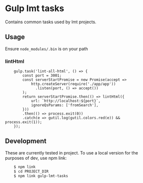 # Gulp lmt tasks

Contains common tasks used by lmt projects.  

## Usage

Ensure `node_modules/.bin` is on your path

### lintHtml

```ecmascript 6
    gulp.task('lint-all-html', () => {
        const port = 3001;
        const serverStartPromise = new Promise(accept =>
            http.createServer(require('./app/app'))
              .listen(port, () => accept())
        );
        return serverStartPromise.then(() => lintHtml({
            url: `http://localhost:${port}`,
            ignoreQsParams: ['fromSearch'],
        }))
        .then(() => process.exit(0))
        .catch(e => gutil.log(gutil.colors.red(e)) && process.exit(1));
    });
```

## Development

These are currently tested in project. To use a local version for the purposes of dev,
use npm link:

```bash
    $ npm link
    $ cd PROJECT_DIR
    $ npm link gulp-lmt-tasks
```

